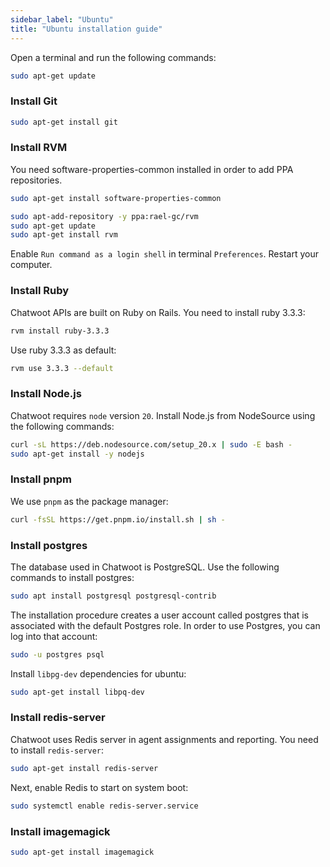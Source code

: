 ```yaml
---
sidebar_label: "Ubuntu"
title: "Ubuntu installation guide"
---
```


Open a terminal and run the following commands:

```bash
sudo apt-get update
```

### Install Git

```bash
sudo apt-get install git
```

### Install RVM

You need software-properties-common installed in order to add PPA repositories.

```bash
sudo apt-get install software-properties-common
```

```bash
sudo apt-add-repository -y ppa:rael-gc/rvm
sudo apt-get update
sudo apt-get install rvm
```

Enable `Run command as a login shell` in terminal `Preferences`. Restart your computer.

### Install Ruby

Chatwoot APIs are built on Ruby on Rails. You need to install ruby 3.3.3:

```bash
rvm install ruby-3.3.3
```

Use ruby 3.3.3 as default:

```bash
rvm use 3.3.3 --default
```

### Install Node.js

Chatwoot requires `node` version `20`. Install Node.js from NodeSource using the following commands:

```bash
curl -sL https://deb.nodesource.com/setup_20.x | sudo -E bash -
sudo apt-get install -y nodejs
```

### Install pnpm

We use `pnpm` as the package manager:

```bash
curl -fsSL https://get.pnpm.io/install.sh | sh -
```

### Install postgres

The database used in Chatwoot is PostgreSQL. Use the following commands to install postgres:

```bash
sudo apt install postgresql postgresql-contrib
```

The installation procedure creates a user account called postgres that is associated with the default Postgres role. In order to use Postgres, you can log into that account:

```bash
sudo -u postgres psql
```

Install `libpg-dev` dependencies for ubuntu:

```bash
sudo apt-get install libpq-dev
```

### Install redis-server

Chatwoot uses Redis server in agent assignments and reporting. You need to install `redis-server`:

```bash
sudo apt-get install redis-server
```

Next, enable Redis to start on system boot:

```bash
sudo systemctl enable redis-server.service
```

### Install imagemagick

```bash
sudo apt-get install imagemagick
```
